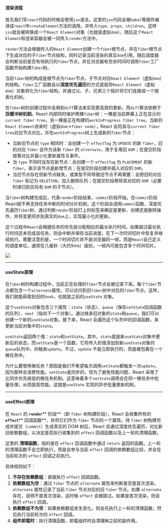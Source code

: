 #### 渲染流程

首先我们写`react`代码的时候会使用`jsx`语法，这里的`jsx`代码会被`babel`等插件编译成`react`中`createElement`方法的调用，并传入`type、props、children`。这样`jsx`就会被转换成一个`React Element`对象（也就是虚拟`dom`），随后这个`React Element`和渲染容器会被一同传入`render`方法中。

`render`方法会根据传入的`React Element`创建一个`fiber`根节点，并在`fiber`根节点下生成对应的子`fiber`节点结构，同时记录当前渲染的真实`dom`引用。随后调度器会判断当前是否有待执行的`fiber`节点，并在浏览器有空余时间时调用`fiber`工厂函数开始构建`fiber`树。

当前`fiber`树的构成是根节点为`fiber`节点，子节点对应`React Element`（虚拟`dom`）的结构。`fiber`工厂函数会以**深度优先遍历**的方式逐层将`React Element`（虚拟`dom`）对象转化为`fiber`结构，并通过父、子、兄弟三个指针将它们连接成一个链表化的树。

在`fiber`树的创建过程中会用到`diff`算法来实现更高效的更新，而`diff`算法依赖于**双缓冲树机制**。React 内部同时维护两棵`fiber`树：一棵是当前屏幕上正在显示的`current fiber tree`，另一棵是正在构建的`workInProgress fiber tree`。当新的`React Element`进来时（虚拟`dom`→`fiber node`），React 会将其与`current fiber tree`对应节点对比，并在`workInProgress`树上生成新的`fiber`节点：
  - 当新旧节点的 `type` 相同时：会创建一个 `effectTag` 为 `UPDATE` 的新 `fiber`，旧的对应 `fiber` 会作为该新 `fiber` 的 `alternate`，用于复用旧 `DOM`；在提交阶段按需对比并最小化更新属性与事件。
  - 当 `type` 不同时且存在新节点：会创建一个 `effectTag` 为 `PLACEMENT` 的新 `fiber`，表示该节点是新增节点；在提交阶段创建并插入对应的 `DOM`。
  - 当旧节点存在但新节点缺失，或类型不同导致旧节点不再需要：会把旧的对应 `fiber` 标记为 `DELETION`，加入删除队列；在提交阶段移除其对应的 `DOM`（必要时递归到实际有 `DOM` 的子节点）。

当`fiber`树构建完成后，代表`render`阶段结束，`commit`阶段开始。在`commit`阶段React就不再支持任务中断的时间分片机制，这个阶段会调用`commit`函数，深度优先遍历`fiber`树，通过判断`render`阶段打上的标签来确定是更新、创建还是删除操作，并将变更同步到真实的`dom`上，实现最小化的更新。

这个过程中`React`会根据任务的优先级分配相应的最长执行时间。如果超过最长执行时间还未完成该任务，则会中断并保存当前进度，在下一次时间切片中恢复并继续执行。需要注意的是，一个时间切片并不是浏览器的一帧，而是`React`自己定义的调度单位，通常在几毫秒（大约5ms）级别，一帧内可能包含多个时间切片。

![](https://secure2.wostatic.cn/static/bUhq2qUh2mtUhe6bCKQfxr/image.png?auth_key=1758188334-7uuET8gPsYapEfTBZUBe4k-0-ba48224649c81043c318897fd9635e4e)

---

#### useState原理

在`fiber`树的构建过程中，当前正在处理的`fiber`节点会被记录下来。每个`fiber`节点都包含一个`alternate`属性，可以访问到旧`fiber`树中对应的`fiber`节点。这样，我们就能获取到旧的`hook`，也就是之前的`useState` 对象。

这个`useState`对象包含三个属性：`state`（状态）、`queue`（保存`setState`回调函数的队列）、`next`（指向下一个对象）。通过继承旧对象的`state`和`queue`，我们可以创建一个新的`useState`对象。接下来，React 会遍历这个队列中的回调函数，来更新当前对象中的`state`。

`useState`返回两个值：`state`和`setState`。其中，`state`就是新`useState`对象中更新后的状态，而`setState`是一个函数，它将传入的值添加到新`useState`对象的`queue`队列中，并触发`update`。不过，`update` 不是立即执行的，而是被包裹在一个微任务中。

为什么要使用微任务？原因是我们不希望每次调用`setState`都触发一次`update`，因为那样会浪费性能。`setState`是同步的，但为了避免性能问题，React 采用了比同步优先级低的微任务机制。这意味着多个`setState`调用会在同一微任务中批量处理，从而提高性能。这就是`useState` 实现的异步批量更新机制。

---

#### useEffect原理

在 `React` 的 **`render`**** 阶段**（即 `fiber` 树构建阶段），React 会收集所有的 **`effect`**** 回调函数**，并将它们作为 `fiber` 节点的一个属性。待 `fiber` 树构建完成并提交（`commit`）生成真实的 DOM 树后，React 会通过深度优先遍历，对比新旧依赖数组，以决定是否执行收集到的 `effect` 回调函数以及上一轮的清理函数。

这里的 **清理函数**，指的是在 `effect` 回调函数中通过 `return` 返回的函数。上一轮的清理函数不会立即执行，而是会参与当前 `effect` 回调的依赖数组比较，并会在当前轮次的 `effect` 回调之前执行。

具体规则如下：

1. **不存在依赖数组**：直接执行 `effect` 回调函数。
2. **依赖数组为空**：通过 `fiber` 节点的 `alternate` 属性来判断是否是首次渲染。`alternate` 属性记录了当前 `fiber` 节点对应的旧 `fiber` 节点。如果 `alternate` 存在，说明不是首次渲染，这时候 `effect` 会被跳过。如果是首次渲染，则会执行 `effect` 回调。
3. **依赖数组不为空**：如果依赖数组发生变化，则会先执行上一轮的清理函数，然后执行当前轮次的 `effect` 回调。
4. **组件卸载时**：执行清理函数，卸载组件时会清理掉之前的副作用。